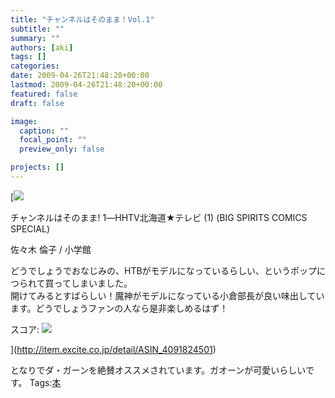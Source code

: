 ```yaml
---
title: "チャンネルはそのまま！Vol.1"
subtitle: ""
summary: ""
authors: [aki]
tags: []
categories: 
date: 2009-04-26T21:48:20+00:00
lastmod: 2009-04-26T21:48:20+00:00
featured: false
draft: false

image:
  caption: ""
  focal_point: ""
  preview_only: false

projects: []
---
```

[![](https://ecx.images-amazon.com/images/I/51DmEVIjTzL._SL160_.jpg) 

チャンネルはそのまま! 1―HHTV北海道★テレビ (1) (BIG SPIRITS COMICS SPECIAL)

佐々木 倫子 / 小学館

どうでしょうでおなじみの、HTBがモデルになっているらしい、というポップにつられて買ってしまいました。  
開けてみるとすばらしい！魔神がモデルになっている小倉部長が良い味出しています。どうでしょうファンの人なら是非楽しめるはず！

スコア: ![](https://md.exblog.jp/img/hm/lifelog_star5.gif)

](http://item.excite.co.jp/detail/ASIN_4091824501)
  
  
となりでダ・ガーンを絶賛オススメされています。ガオーンが可愛いらしいです。
Tags:[本](http://mrk0369.exblog.jp/tags/%E6%9C%AC/) 

